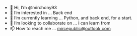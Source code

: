 - 👋 Hi, I’m @mirchony93
- 👀 I’m interested in ... Back end
- 🌱 I’m currently learning ... Python, and back end, for a start.
- 💞️ I’m looking to collaborate on ... i can learn from
- 📫 How to reach me ... mircepublic@outlook.com

<!---
mirchony93/mirchony93 is a ✨ special ✨ repository because its `README.md` (this file) appears on your GitHub profile.
You can click the Preview link to take a look at your changes.
--->
